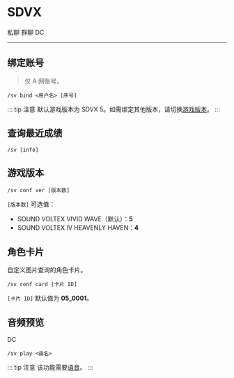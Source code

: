 # SDVX
<span class="span-friend">私聊</span>
<span class="span-group">群聊</span>
<span class="span-discord">DC</span>

---

## 绑定账号
> 仅 A 网账号。
```
/sv bind <用户名> [序号]
```
::: tip 注意
默认游戏版本为 SDVX 5。如需绑定其他版本，请切换[游戏版本](#游戏版本)。
:::

## 查询最近成绩
```
/sv [info]
```

## 游戏版本
```
/sv conf ver [版本数]
```
`[版本数]` 可选值：
- SOUND VOLTEX VIVID WAVE（默认）：**5**
- SOUND VOLTEX IV HEAVENLY HAVEN：**4**

## 角色卡片
自定义图片查询的角色卡片。

```
/sv conf card [卡片 ID]
```
`[卡片 ID]` 默认值为 **05_0001**。

## 音频预览
<span class="span-discord">DC</span>
```
/sv play <曲名>
```

::: tip 注意
该功能需要[语音](/module/discord/#语音)。
:::